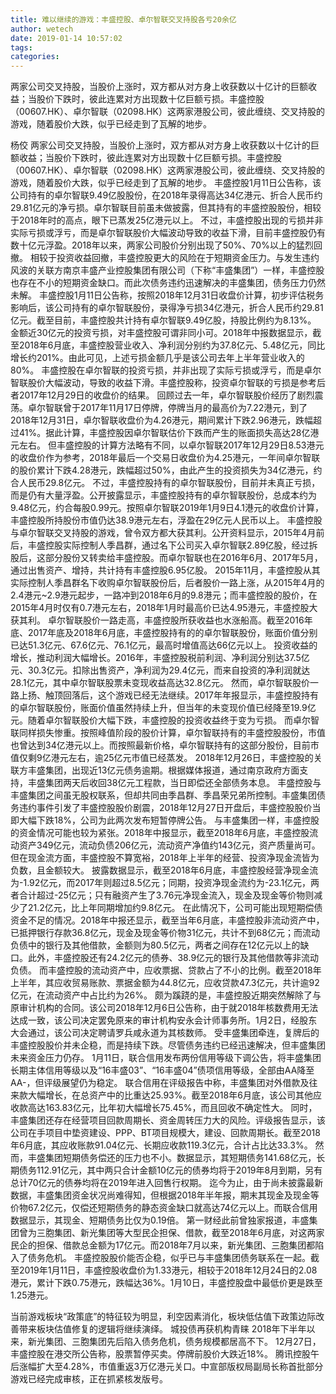 ```yaml
---
title: 难以继续的游戏：丰盛控股、卓尔智联交叉持股各亏20余亿
author: wetech
date: 2019-01-14 10:57:02
tags: 
categories: 
---
```

两家公司交叉持股，当股价上涨时，双方都从对方身上收获数以十亿计的巨额收益；当股价下跌时，彼此连累对方出现数十亿巨额亏损。丰盛控股（00607.HK）、卓尔智联（02098.HK）这两家港股公司，彼此缠绕、交叉持股的游戏，随着股价大跌，似乎已经走到了瓦解的地步。
<!-- more -->
杨佼
两家公司交叉持股，当股价上涨时，双方都从对方身上收获数以十亿计的巨额收益；当股价下跌时，彼此连累对方出现数十亿巨额亏损。丰盛控股（00607.HK）、卓尔智联（02098.HK）这两家港股公司，彼此缠绕、交叉持股的游戏，随着股价大跌，似乎已经走到了瓦解的地步。
丰盛控股1月11日公告称，该公司持有的卓尔智联9.49亿股股份，在2018年录得高达34亿港元、折合人民币约29.81亿元的净亏损。卓尔智联目前虽未做披露，但其持有的丰盛控股股份，相较于2018年时的高点，眼下已蒸发25亿港元以上。
不过，丰盛控股出现的亏损并非实际亏损或浮亏，而是卓尔智联股价大幅波动导致的收益下滑，目前丰盛控股仍有数十亿元浮盈。2018年以来，两家公司股价分别出现了50%、70%以上的猛烈回撤。
相较于投资收益回撤，丰盛控股更大的风险在于短期资金压力。与发生违约风波的关联方南京丰盛产业控股集团有限公司（下称“丰盛集团”）一样，丰盛控股也存在不小的短期资金缺口。而此次债务违约迅速解决的丰盛集团，债务压力仍然未解。
丰盛控股1月11日公告称，按照2018年12月31日收盘价计算，初步评估税务影响后，该公司持有的卓尔智联股份，录得净亏损34亿港元，折合人民币约29.81亿元。截至目前，丰盛控股共计持有卓尔智联9.49亿股，持股比例约为8.13%。
金额近30亿元的投资亏损，对丰盛控股可谓非同小可。2018年中报数据显示，截至2018年6月底，丰盛控股营业收入、净利润分别约为37.8亿元、5.48亿元，同比增长约201%。由此可见，上述亏损金额几乎是该公司去年上半年营业收入的80%。
丰盛控股在卓尔智联的投资亏损，并非出现了实际亏损或浮亏，而是卓尔智联股价大幅波动，导致的收益下滑。丰盛控股称，投资卓尔智联的亏损是参考后者2017年12月29日的收盘价的结果。
回顾过去一年，卓尔智联股价经历了剧烈震荡。卓尔智联曾于2017年11月17日停牌，停牌当月的最高价为7.22港元，到了2018年12月31日，卓尔智联收盘价为4.26港元，期间累计下跌2.96港元，跌幅超过41%。据此计算，丰盛控股因卓尔智联估价下跌而产生的账面损失高达28亿港元左右。
但丰盛控股的计算方法略有不同，以卓尔智联2017年12月29日8.53港元的收盘价作为参考，2018年最后一个交易日收盘价为4.25港元，一年间卓尔智联的股价累计下跌4.28港元，跌幅超过50%，由此产生的投资损失为34亿港元，约合人民币29.8亿元。
不过，丰盛控股持有的卓尔智联股份，目前并未真正亏损，而是仍有大量浮盈。公开披露显示，丰盛控股持有的卓尔智联股份，总成本约为9.48亿元，约合每股0.99元。按照卓尔智联2019年1月9日4.1港元的收盘价计算，丰盛控股所持股份市值仍达38.9港元左右，浮盈在29亿元人民币以上。
丰盛控股与卓尔智联交叉持股的游戏，曾令双方都大获其利。公开资料显示，2015年4月前后，丰盛控股实际控制人季昌群，通过名下公司买入卓尔智联2.89亿股，经过拆股后，这部分股份又转卖给丰盛控股。而卓尔智联也在2016年6月、2017年5月，通过出售资产、增持，共计持有丰盛控股6.95亿股。
2015年11月，丰盛控股从其实际控制人季昌群名下收购卓尔智联股份后，后者股价一路上涨，从2015年4月的2.4港元~2.9港元起步，一路冲到2018年6月的9.8港元；而丰盛控股的股价，在2015年4月时仅有0.7港元左右，2018年1月时最高价已达4.95港元，丰盛控股大获其利。
卓尔智联股价一路走高，丰盛控股所获收益也水涨船高。截至2016年底、2017年底及2018年6月底，丰盛控股持有的的卓尔智联股份，账面价值分别已达51.3亿元、67.6亿元、76.1亿元，最高时增值高达66亿元以上。
投资收益的增长，推动利润大幅增长。2016年，丰盛控股税前利润、净利润分别达37.5亿元、30.3亿元。扣除出售资产，净利润为29.4亿元，而来自投资的净利润就达28.1亿元，其中卓尔智联股票未变现收益高达32.8亿元。
然而，卓尔智联股价一路上扬、触顶回落后，这个游戏已经无法继续。2017年年报显示，丰盛控股持有的卓尔智联股份，账面价值虽然持续上升，但当年的未变现价值已经降至19.9亿元。随着卓尔智联股价大幅下跌，丰盛控股的投资收益终于变为亏损。
而卓尔智联同样损失惨重。按照峰值阶段的股价计算，卓尔智联持有的丰盛控股股份，市值也曾达到34亿港元以上。而按照最新价格，卓尔智联持有的这部分股份，目前市值仅剩9亿港元左右，逾25亿元市值已经蒸发。
2018年12月26日，丰盛控股的关联方丰盛集团，出现近13亿元债务逾期。根据媒体报道，通过南京政府方面支持，丰盛集团两天后收回38亿元工程款，当日即偿还全部债务本息。
丰盛控股与丰盛集团之间虽无股权联系，但却共同由季昌群、季昌荣兄弟所控制。丰盛集团债务违约事件引发了丰盛控股股价剧震，2018年12月27日开盘后，丰盛控股股价当即大幅下跌18%，公司为此两次发布短暂停牌公告。
与丰盛集团一样，丰盛控股的资金情况可能也较为紧张。2018年中报显示，截至2018年6月底，丰盛控股流动资产349亿元，流动负债206亿元，流动资产净值约143亿元，资产质量尚可。
但在现金流方面，丰盛控股不算宽裕，2018年上半年的经营、投资净现金流皆为负数，且金额较大。
披露数据显示，截至2018年6月底，丰盛控股经营净现金流为-1.92亿元，而2017年则超过8.5亿元；同期，投资净现金流约为-23.1亿元，两者合计超过-25亿元；只有融资产生了3.76元净现金流入，现金及现金等价物则减少了21.2亿元，比上年同期增加约9.8亿元。
在此情况下，公司可能出现短期偿债资金不足的情况。2018年中报还显示，截至当年6月底，丰盛控股非流动资产中，已抵押银行存款36.8亿元，现金及现金等价物31亿元，共计不到68亿元；而流动负债中的银行及其他借款，金额则为80.5亿元，两者之间存在12亿元以上的缺口。此外，丰盛控股还有24.2亿元的债券、38.9亿元的银行及其他借款等非流动负债。
而丰盛控股的流动资产中，应收票据、贷款占了不小的比例。截至2018年上半年，其应收贸易账款、票据金额为44.8亿元，应收贷款47.3亿元，共计逾92亿元，在流动资产中占比约为26%。
颇为蹊跷的是，丰盛控股近期突然解除了与原审计机构的合同。该公司2018年12月6日公告称，由于就2018年核数费用无法达成一致，该公司决定罢免原来的审计机构安永会计师事务所。1月2日，经股东大会通过，该公司决定聘请罗兵咸永道为其核数师。
受丰盛集团牵连，复牌后的丰盛控股股价并未企稳，而是持续下跌。尽管债务违约已经迅速解决，但丰盛集团未来资金压力仍存。
1月11日，联合信用发布两份信用等级下调公告，将丰盛集团长期主体信用等级以及“16丰盛03”、“16丰盛04”债项信用等级，全部由AA降至AA-，但评级展望仍为稳定。
联合信用在评级报告中称，丰盛集团对外借款及往来款大幅增长，在总资产中的比重达25.93%。截至2018年6月底，该公司其他应收款高达163.83亿元，比年初大幅增长75.45%，而且回收不确定性大。
同时，丰盛集团还存在经营项目回款周期长、资金周转压力大的风险。评级报告显示，该公司在手项目中垫资建设、PPP、BT项目规模大，建设、回款周期长。截至2018年6月底，其应收账款91.04亿元、长期应收款119.3亿元，合计占比达33.3%。
然而，丰盛集团短期债务偿还的压力也不小。数据显示，其短期债务141.68亿元，长期债务112.91亿元，其中两只合计金额10亿元的债券均将于2019年8月到期，另有总计70亿元的债券均将在2019年进入回售行权期。
迄今为止，由于尚未披露最新数据，丰盛集团资金状况尚难得知，但根据2018年半年报，期末其现金及现金等价物67.2亿元，仅偿还短期债务的静态资金缺口就高达74亿元以上。而联合信用数据显示，其现金、短期债务比仅为0.19倍。
第一财经此前曾独家报道，丰盛集团曾为三胞集团、新光集团等大型民企担保、借款，截至2018年6月底，对这两家民企的担保、借款总金额为17亿元。而2018年7月以来，新光集团、三胞集团都陷入了债务危机。
丰盛控股股价能否企稳，似乎已与丰盛集团债务联系在一起。截至2019年1月11日，丰盛控股收盘价为1.33港元，相较于2018年12月24日的2.08港元，累计下跌0.75港元，跌幅达36%。1月10日，丰盛控股盘中最低价更是跌至1.25港元。
 
 
 
当前游戏板块“政策底”的特征较为明显，利空因素消化，板块低估值下政策边际改善带来板块估值修复的逻辑将继续演绎。
城投债再获机构青睐
2018年下半年以来，新光集团、三胞集团先后陷入债务危机，债务规模都居高不下。
12月27日，丰盛控股在港交所公告称，股票暂停买卖。停牌前股价大跌近18%。
腾讯控股午后涨幅扩大至4.28%，市值重返3万亿港元关口。中宣部版权局副局长称首批部分游戏已经完成审核，正在抓紧核发版号。
